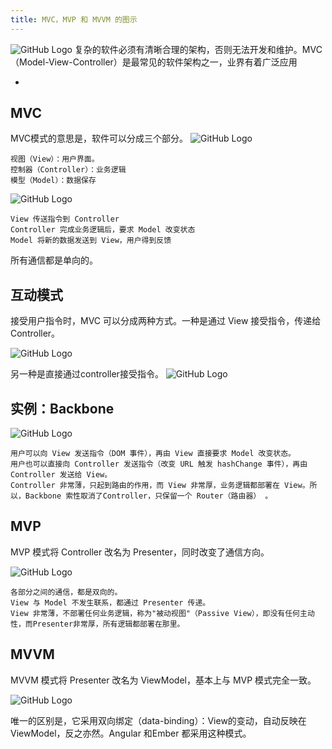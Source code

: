 ```yaml
---
title: MVC，MVP 和 MVVM 的图示
---
```

![GitHub Logo](/img/vue/20170925123312.jpg)
复杂的软件必须有清晰合理的架构，否则无法开发和维护。MVC（Model-View-Controller）是最常见的软件架构之一，业界有着广泛应用

+ <!-- more -->

## MVC

MVC模式的意思是，软件可以分成三个部分。
![GitHub Logo](/img/vue/bg2015020104.png)
```
视图（View）：用户界面。
控制器（Controller）：业务逻辑
模型（Model）：数据保存
```
![GitHub Logo](/img/vue/bg2015020105.png)

```
View 传送指令到 Controller
Controller 完成业务逻辑后，要求 Model 改变状态
Model 将新的数据发送到 View，用户得到反馈
```

所有通信都是单向的。

## 互动模式

接受用户指令时，MVC 可以分成两种方式。一种是通过 View 接受指令，传递给 Controller。

![GitHub Logo](/img/vue/bg2015020106.png)

另一种是直接通过controller接受指令。
![GitHub Logo](/img/vue/bg2015020107.png)


## 实例：Backbone
![GitHub Logo](/img/vue/bg2015020108.png)

```
用户可以向 View 发送指令（DOM 事件），再由 View 直接要求 Model 改变状态。
用户也可以直接向 Controller 发送指令（改变 URL 触发 hashChange 事件），再由 Controller 发送给 View。
Controller 非常薄，只起到路由的作用，而 View 非常厚，业务逻辑都部署在 View。所以，Backbone 索性取消了Controller，只保留一个 Router（路由器） 。
```

## MVP

MVP 模式将 Controller 改名为 Presenter，同时改变了通信方向。

![GitHub Logo](/img/vue/bg2015020109.png)
```
各部分之间的通信，都是双向的。
View 与 Model 不发生联系，都通过 Presenter 传递。
View 非常薄，不部署任何业务逻辑，称为"被动视图"（Passive View），即没有任何主动性，而Presenter非常厚，所有逻辑都部署在那里。
```


## MVVM

MVVM 模式将 Presenter 改名为 ViewModel，基本上与 MVP 模式完全一致。

![GitHub Logo](/img/vue/bg2015020110.png)

唯一的区别是，它采用双向绑定（data-binding）：View的变动，自动反映在 ViewModel，反之亦然。Angular 和Ember 都采用这种模式。


